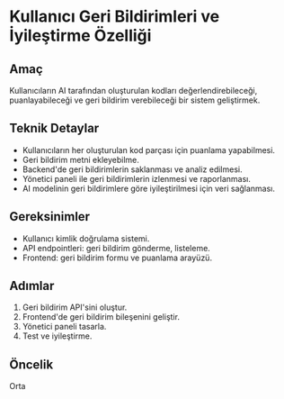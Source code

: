 # Kullanıcı Geri Bildirimleri ve İyileştirme Özelliği

## Amaç
Kullanıcıların AI tarafından oluşturulan kodları değerlendirebileceği, puanlayabileceği ve geri bildirim verebileceği bir sistem geliştirmek.

## Teknik Detaylar
- Kullanıcıların her oluşturulan kod parçası için puanlama yapabilmesi.
- Geri bildirim metni ekleyebilme.
- Backend'de geri bildirimlerin saklanması ve analiz edilmesi.
- Yönetici paneli ile geri bildirimlerin izlenmesi ve raporlanması.
- AI modelinin geri bildirimlere göre iyileştirilmesi için veri sağlanması.

## Gereksinimler
- Kullanıcı kimlik doğrulama sistemi.
- API endpointleri: geri bildirim gönderme, listeleme.
- Frontend: geri bildirim formu ve puanlama arayüzü.

## Adımlar
1. Geri bildirim API'sini oluştur.
2. Frontend'de geri bildirim bileşenini geliştir.
3. Yönetici paneli tasarla.
4. Test ve iyileştirme.

## Öncelik
Orta
